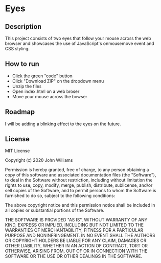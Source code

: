 # Eyes

## Description

This project consists of two eyes that follow your mouse across the web browser and showcases the use of JavaScript's onmousemove event and CSS styling. 

## How to run

- Click the green "code" button
- Click "Download ZIP" on the dropdown menu
- Unzip the files
- Open index.html on a web broser
- Move your mouse across the bowser

## Roadmap

I will be adding a blinking effect to the eyes on the future. 

## License

MIT License

Copyright (c) 2020 John Williams

Permission is hereby granted, free of charge, to any person obtaining a copy
of this software and associated documentation files (the "Software"), to deal
in the Software without restriction, including without limitation the rights
to use, copy, modify, merge, publish, distribute, sublicense, and/or sell
copies of the Software, and to permit persons to whom the Software is
furnished to do so, subject to the following conditions:

The above copyright notice and this permission notice shall be included in all
copies or substantial portions of the Software.

THE SOFTWARE IS PROVIDED "AS IS", WITHOUT WARRANTY OF ANY KIND, EXPRESS OR
IMPLIED, INCLUDING BUT NOT LIMITED TO THE WARRANTIES OF MERCHANTABILITY,
FITNESS FOR A PARTICULAR PURPOSE AND NONINFRINGEMENT. IN NO EVENT SHALL THE
AUTHORS OR COPYRIGHT HOLDERS BE LIABLE FOR ANY CLAIM, DAMAGES OR OTHER
LIABILITY, WHETHER IN AN ACTION OF CONTRACT, TORT OR OTHERWISE, ARISING FROM,
OUT OF OR IN CONNECTION WITH THE SOFTWARE OR THE USE OR OTHER DEALINGS IN THE
SOFTWARE.
